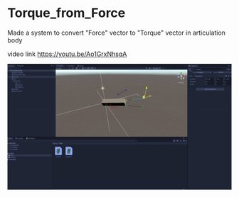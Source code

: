 # Torque_from_Force

Made a system to convert "Force" vector to "Torque" vector in articulation body

video link https://youtu.be/Ao1GrxNhsqA



![alt-text](https://github.com/MyelinsheathXD/Torque_from_Force/blob/master/ezgif.com-gif-maker.gif)

